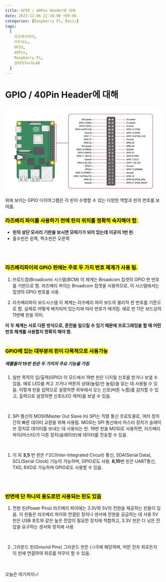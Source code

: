 ```yaml
---
title: GPIO / 40Pin Header에 대해
date: 2023-12-06 21:38:00 +09:00
categories: [Raspberry Pi, Basic]
tags:
  [
    라즈베리파이,
    아두이노,
    GPIO,
    40Pin,
    Raspberry Pi,
    권태의TechLAB
  ]
---
```


# GPIO / 40Pin Header에 대해
![Diagram](/images/GPIO-Diagram.png)
위에 보이는 GPIO 다이어그램은 각 핀이 수행할 수 있는 다양한 역할과 핀의 번호를 보여줌.

### <mark> 라즈베리 파이를 사용하기 전에 핀의 위치를 정확히 숙지해야 함.</mark>
- **핀의 상단 모서리 기판을 보시면 모따기가 되어 있는데 이곳이 1번 핀.**
- 홀수핀은 왼쪽, 짝수핀은 오른쪽
<br>
<br>

### <mark> 라즈베리파이의 GPIO 핀에는 주로 두 가지 번호 체계가 사용 됨.</mark>
1. 브로드컴(Broadcom) 시스템(BCM)
	이 체계는 Broadcom 칩셋의 GPIO 핀 번호를 기반으로 함.
	라즈베리 파이는 Broadcom 칩셋을 사용하므로, 이 시스템에서는 칩셋의 GPIO 번호를 사용.
    <br>
	
2. 라즈베리파이 보드시스템
	이 체계는 라즈베리 파이 보드의 물리적 핀 번호를 기준으로 함.
	실제로 어떻게 배치되어 있는지에 따라 번호가 매겨짐.
	예로 핀 11은 보드상의 11번째 핀을 의미.

 **이 두 체계는 서로 다른 방식으로, 혼란을 일으킬 수 있기 때문에 프로그래밍을 할 때 어떤 번호 체계를 사용할지 명확히 해야 함.**
<br>
<br>

### <mark>GPIO에 있는 대부분의 핀이 다목적으로 사용가능</mark>

##### 예를들어 19번 핀은 두 가지의 주요 기능을 가짐

1. 일반 목적의 입/출력(GPIO)
	이 모드에서 19번 핀은 디지털 신호를 받거나 보낼 수 있음.
	예로 LED를 켜고 끄거나 버튼의 상태(눌림/안 눌림)을 읽는 데 사용될 수 있음.
	이렇게 핀을 입력으로 설정하면 외부에서 오는 신호(버튼 누름)를 감지할 수 있고,
	출력으로 설정하면 신호(LED 제어)를 보낼 수 있음.
<br>

2. SPI 통신의 MOSI(Master Out Slave In)
	SPI는 직렬 통신 프로토콜로, 여러 장치 간의 빠른 데이터 교환을 위해 사용됨.
	MOSI는 SPI 통신에서 마스터 장치가 슬레이브 장치로 데이터를 보내는 데 사용되는 핀. 
	19번 핀을 MOSI로 사용하면, 라즈베리 파이(마스터)가 다른 장치(슬레이브)에 데이터를 전송할 수 있음.

<br>

1. 이 외 **3,5** 번 핀은 
I^2C(Inter-Integrated Circuit) 통신, SDA(Serial Data), SCL(Serial Clock) 기능이 가능하며, GPIO로도 사용.
**8,10**번 핀은 UART통신, TXD, RXD로 가능하며 GPIO로도 사용할 수 있음.

<br>
<br>

### <mark> 반면에 단 하나의 용도로만 사용되는 핀도 있음</mark>
1. 전원 핀(Power Pins)
	라즈베리 파이에는 3.3V와 5V의 전원을 제공하는 핀들이 있음.
	이 핀들은 라즈베리 파이와 연결된 장치나 센서에 전원을 공급하는 데 사용
	5V 핀은 USB 포트와 같은 높은 전압이 필요한 장치에 적합하고, 3.3V 핀은 더 낮은 전압을 요구하는 센서와 장치에 사용
<br>

2. 그라운드 핀(Ground Pins)
	그라운드 핀은 (-)극에 해당하며, 어떤 전자 회로든지 이 핀에 연결하여 회로를 마무리 할 수 있음.
<br>
<br>
    오늘은 여기까지~!
